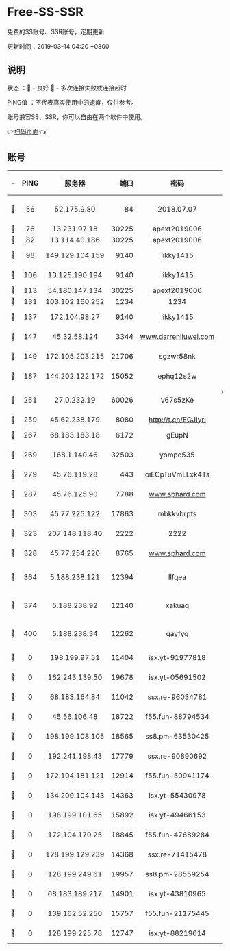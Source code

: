 # Free-SS-SSR

免费的SS账号、SSR账号，定期更新

更新时间：2019-03-14 04:20 +0800

## 说明

状态     ：🙂 - 良好 🙁 - 多次连接失败或连接超时

PING值   ：不代表真实使用中的速度，仅供参考。

账号兼容SS、SSR，你可以自由在两个软件中使用。

👉[扫码页面](https://liesauer.github.io/Free-SS-SSR/)👈

## 账号

|-|PING|服务器|端口|密码|加密方式|区域|
|:----:|:----:|:-----:|-----:|:----:|:----:|:----:|
|🙂|56|52.175.9.80|84|2018.07.07|chacha20-ietf-poly1305|HK|
|🙂|76|13.231.97.18|30225|apext2019006|chacha20|JP|
|🙂|82|13.114.40.186|30225|apext2019006|chacha20|JP|
|🙂|98|149.129.104.159|9140|likky1415|aes-256-cfb|HK|
|🙂|106|13.125.190.194|9140|likky1415|aes-256-cfb|KR|
|🙂|113|54.180.147.134|30225|apext2019006|chacha20|KR|
|🙂|131|103.102.160.252|1234|1234|rc4-md5|JP|
|🙂|137|172.104.98.27|9140|likky1415|aes-256-cfb|JP|
|🙂|147|45.32.58.124|3344|www.darrenliuwei.com|aes-256-cfb|JP|
|🙂|149|172.105.203.215|21706|sgzwr58nk|aes-256-cfb|JP|
|🙂|187|144.202.122.172|15052|ephq12s2w|aes-256-cfb|US|
|🙂|251|27.0.232.19|60026|v67s5zKe|xchacha20-ietf-poly1305|HK|
|🙂|259|45.62.238.179|8080|http://t.cn/EGJIyrl|rc4-md5|CA|
|🙂|267|68.183.183.18|6172|gEupN|aes-256-cfb|SG|
|🙂|269|168.1.140.46|32503|yompc535|aes-256-cfb|AU|
|🙂|279|45.76.119.28|443|oiECpTuVmLLxk4Ts|aes-256-cfb|AU|
|🙂|287|45.76.125.90|7788|www.sphard.com|aes-256-cfb|AU|
|🙂|303|45.77.225.122|17863|mbkkvbrpfs|aes-256-cfb|GB|
|🙂|323|207.148.118.40|2222|2222|aes-256-cfb|SG|
|🙂|328|45.77.254.220|8765|www.sphard.com|aes-256-cfb|SG|
|🙂|364|5.188.238.121|12394|llfqea|chacha20-ietf-poly1305|BR|
|🙂|374|5.188.238.92|12140|xakuaq|chacha20-ietf-poly1305|BR|
|🙂|400|5.188.238.34|12262|qayfyq|chacha20-ietf-poly1305|BR|
|🙁|0|198.199.97.51|11404|isx.yt-91977818|aes-256-cfb|US|
|🙁|0|162.243.139.50|19678|isx.yt-05691502|aes-256-cfb|US|
|🙁|0|68.183.164.84|11042|ssx.re-96034781|aes-256-cfb|US|
|🙁|0|45.56.106.48|18722|f55.fun-88794534|aes-256-cfb|US|
|🙁|0|198.199.108.105|18565|ss8.pm-63530425|aes-256-cfb|US|
|🙁|0|192.241.198.43|17779|ssx.re-90890692|aes-256-cfb|US|
|🙁|0|172.104.181.121|12914|f55.fun-50941174|aes-256-cfb|SG|
|🙁|0|134.209.104.143|14363|isx.yt-55430978|aes-256-cfb|SG|
|🙁|0|198.199.101.65|15892|isx.yt-49466153|aes-256-cfb|US|
|🙁|0|172.104.170.25|18845|f55.fun-47689284|aes-256-cfb|SG|
|🙁|0|128.199.129.239|14368|ssx.re-71415478|aes-256-cfb|SG|
|🙁|0|128.199.249.61|19957|ss8.pm-28559254|aes-256-cfb|SG|
|🙁|0|68.183.189.217|14901|isx.yt-43810965|aes-256-cfb|SG|
|🙁|0|139.162.52.250|15757|f55.fun-21175445|aes-256-cfb|SG|
|🙁|0|128.199.225.78|12747|isx.yt-88219614|aes-256-cfb|SG|
